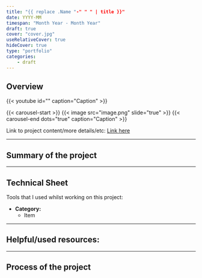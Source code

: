 ```yaml
---
title: "{{ replace .Name "-" " " | title }}"
date: YYYY-MM
timespan: "Month Year - Month Year"
draft: true
cover: "cover.jpg"
useRelativeCover: true
hideCover: true
type: "portfolio"
categories:
    - draft
---
```


## Overview

{{< youtube id="" caption="Caption" >}}

{{< carousel-start >}}
{{< image src="image.png" slide="true" >}}
{{< carousel-end dots="true" caption="Caption" >}}

Link to project content/more details/etc: [Link here](/)

---
## Summary of the project



---
## Technical Sheet

Tools that I used whilst working on this project:

- **Category:**
  - Item

---
## Helpful/used resources:



---
## Process of the project

